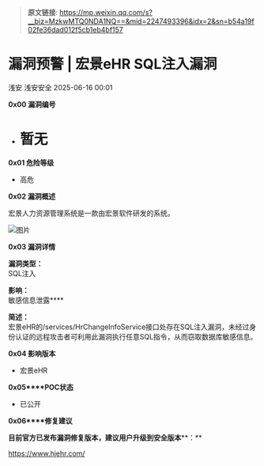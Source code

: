 > **原文链接**: https://mp.weixin.qq.com/s?__biz=MzkwMTQ0NDA1NQ==&mid=2247493396&idx=2&sn=b54a19f02fe36dad012f5cb1eb4bf157

#  漏洞预警 | 宏景eHR SQL注入漏洞  
浅安  浅安安全   2025-06-16 00:01  
  
**0x00 漏洞编号**  
- # 暂无  
  
**0x01 危险等级**  
- 高危  
  
**0x02 漏洞概述**  
  
宏景人力资源管理系统是一款由宏景软件研发的系统。  
  
![图片](https://mmbiz.qpic.cn/mmbiz_jpg/7stTqD182SXhZfJGiaXfdjmnmnU9CcG6XajFjVjAA4Jno8LwWB1ia5Py19wpjxzZ7EOR0eoXNIfiaiceHt9Siby29Sg/640?wx_fmt=other&wxfrom=5&wx_lazy=1&wx_co=1&tp=webp "")  
  
**0x03 漏洞详情**  
  
**漏洞类型：**  
SQL注入  
  
**影响：**  
敏感信息泄露****  
  
**简述：**  
宏景eHR的/services/HrChangeInfoService接口处存在SQL注入漏洞，未经过身份认证的远程攻击者可利用此漏洞执行任意SQL指令，从而窃取数据库敏感信息。  
  
**0x04 影响版本**  
- 宏景eHR  
  
**0x05****POC状态**  
- 已公开  
  
**0x06****修复建议**  
  
**目前官方已发布漏洞修复版本，建议用户升级到安全版本****：**  
  
https://www.hjehr.com/  
  
  
  
